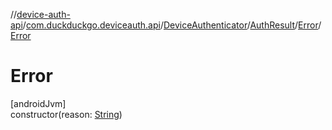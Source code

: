 //[device-auth-api](../../../../../index.md)/[com.duckduckgo.deviceauth.api](../../../index.md)/[DeviceAuthenticator](../../index.md)/[AuthResult](../index.md)/[Error](index.md)/[Error](-error.md)

# Error

[androidJvm]\
constructor(reason: [String](https://kotlinlang.org/api/latest/jvm/stdlib/kotlin/-string/index.html))
